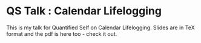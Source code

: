 QS Talk : Calendar Lifelogging
==============================

This is my talk for Quantified Self on Calendar Lifelogging. Slides are in TeX format and the pdf is here too - check it out.
